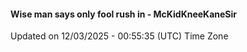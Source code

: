 #### Wise man says only fool rush in - McKidKneeKaneSir
Updated on 12/03/2025 - 00:55:35 (UTC) Time Zone
